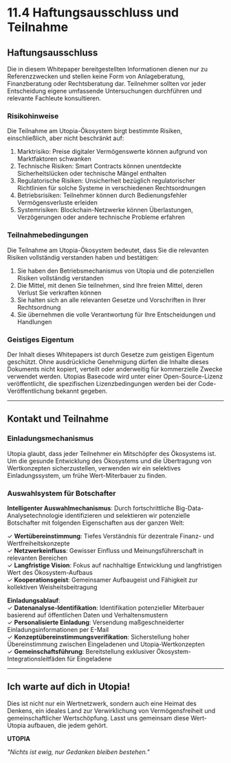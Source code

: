 # 11.4 Haftungsausschluss und Teilnahme

## Haftungsausschluss

Die in diesem Whitepaper bereitgestellten Informationen dienen nur zu Referenzzwecken und stellen keine Form von Anlageberatung, Finanzberatung oder Rechtsberatung dar. Teilnehmer sollten vor jeder Entscheidung eigene umfassende Untersuchungen durchführen und relevante Fachleute konsultieren.

### Risikohinweise

Die Teilnahme am Utopia-Ökosystem birgt bestimmte Risiken, einschließlich, aber nicht beschränkt auf:

1. Marktrisiko: Preise digitaler Vermögenswerte können aufgrund von Marktfaktoren schwanken
2. Technische Risiken: Smart Contracts können unentdeckte Sicherheitslücken oder technische Mängel enthalten
3. Regulatorische Risiken: Unsicherheit bezüglich regulatorischer Richtlinien für solche Systeme in verschiedenen Rechtsordnungen
4. Betriebsrisiken: Teilnehmer können durch Bedienungsfehler Vermögensverluste erleiden
5. Systemrisiken: Blockchain-Netzwerke können Überlastungen, Verzögerungen oder andere technische Probleme erfahren

### Teilnahmebedingungen

Die Teilnahme am Utopia-Ökosystem bedeutet, dass Sie die relevanten Risiken vollständig verstanden haben und bestätigen:

1. Sie haben den Betriebsmechanismus von Utopia und die potenziellen Risiken vollständig verstanden
2. Die Mittel, mit denen Sie teilnehmen, sind Ihre freien Mittel, deren Verlust Sie verkraften können
3. Sie halten sich an alle relevanten Gesetze und Vorschriften in Ihrer Rechtsordnung
4. Sie übernehmen die volle Verantwortung für Ihre Entscheidungen und Handlungen

### Geistiges Eigentum

Der Inhalt dieses Whitepapers ist durch Gesetze zum geistigen Eigentum geschützt. Ohne ausdrückliche Genehmigung dürfen die Inhalte dieses Dokuments nicht kopiert, verteilt oder anderweitig für kommerzielle Zwecke verwendet werden. Utopias Basecode wird unter einer Open-Source-Lizenz veröffentlicht, die spezifischen Lizenzbedingungen werden bei der Code-Veröffentlichung bekannt gegeben.

---

## Kontakt und Teilnahme

### Einladungsmechanismus

Utopia glaubt, dass jeder Teilnehmer ein Mitschöpfer des Ökosystems ist. Um die gesunde Entwicklung des Ökosystems und die Übertragung von Wertkonzepten sicherzustellen, verwenden wir ein selektives Einladungssystem, um frühe Wert-Miterbauer zu finden.

### Auswahlsystem für Botschafter

**Intelligenter Auswahlmechanismus**: Durch fortschrittliche Big-Data-Analysetechnologie identifizieren und selektieren wir potenzielle Botschafter mit folgenden Eigenschaften aus der ganzen Welt:

✓ **Wertübereinstimmung**: Tiefes Verständnis für dezentrale Finanz- und Wertfreiheitskonzepte  
✓ **Netzwerkeinfluss**: Gewisser Einfluss und Meinungsführerschaft in relevanten Bereichen  
✓ **Langfristige Vision**: Fokus auf nachhaltige Entwicklung und langfristigen Wert des Ökosystem-Aufbaus  
✓ **Kooperationsgeist**: Gemeinsamer Aufbaugeist und Fähigkeit zur kollektiven Weisheitsbeitragung

**Einladungsablauf**:  
✓ **Datenanalyse-Identifikation**: Identifikation potenzieller Miterbauer basierend auf öffentlichen Daten und Verhaltensmustern  
✓ **Personalisierte Einladung**: Versendung maßgeschneiderter Einladungsinformationen per E-Mail  
✓ **Konzeptübereinstimmungsverifikation**: Sicherstellung hoher Übereinstimmung zwischen Eingeladenen und Utopia-Wertkonzepten  
✓ **Gemeinschaftsführung**: Bereitstellung exklusiver Ökosystem-Integrationsleitfäden für Eingeladene

---

## Ich warte auf dich in Utopia!

Dies ist nicht nur ein Wertnetzwerk, sondern auch eine Heimat des Denkens, ein ideales Land zur Verwirklichung von Vermögensfreiheit und gemeinschaftlicher Wertschöpfung. Lasst uns gemeinsam diese Wert-Utopia aufbauen, die jedem gehört.

**UTOPIA**

*"Nichts ist ewig, nur Gedanken bleiben bestehen."*